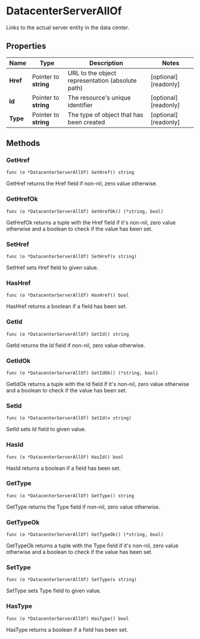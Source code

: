 # DatacenterServerAllOf

Links to the actual server entity in the data center.


## Properties

|Name | Type | Description | Notes|
|------------ | ------------- | ------------- | -------------|
|**Href** | Pointer to **string** | URL to the object representation (absolute path) | [optional] [readonly] |
|**Id** | Pointer to **string** | The resource&#39;s unique identifier | [optional] [readonly] |
|**Type** | Pointer to **string** | The type of object that has been created | [optional] [readonly] |

## Methods


### GetHref

`func (o *DatacenterServerAllOf) GetHref() string`

GetHref returns the Href field if non-nil, zero value otherwise.

### GetHrefOk

`func (o *DatacenterServerAllOf) GetHrefOk() (*string, bool)`

GetHrefOk returns a tuple with the Href field if it's non-nil, zero value otherwise
and a boolean to check if the value has been set.

### SetHref

`func (o *DatacenterServerAllOf) SetHref(v string)`

SetHref sets Href field to given value.

### HasHref

`func (o *DatacenterServerAllOf) HasHref() bool`

HasHref returns a boolean if a field has been set.

### GetId

`func (o *DatacenterServerAllOf) GetId() string`

GetId returns the Id field if non-nil, zero value otherwise.

### GetIdOk

`func (o *DatacenterServerAllOf) GetIdOk() (*string, bool)`

GetIdOk returns a tuple with the Id field if it's non-nil, zero value otherwise
and a boolean to check if the value has been set.

### SetId

`func (o *DatacenterServerAllOf) SetId(v string)`

SetId sets Id field to given value.

### HasId

`func (o *DatacenterServerAllOf) HasId() bool`

HasId returns a boolean if a field has been set.

### GetType

`func (o *DatacenterServerAllOf) GetType() string`

GetType returns the Type field if non-nil, zero value otherwise.

### GetTypeOk

`func (o *DatacenterServerAllOf) GetTypeOk() (*string, bool)`

GetTypeOk returns a tuple with the Type field if it's non-nil, zero value otherwise
and a boolean to check if the value has been set.

### SetType

`func (o *DatacenterServerAllOf) SetType(v string)`

SetType sets Type field to given value.

### HasType

`func (o *DatacenterServerAllOf) HasType() bool`

HasType returns a boolean if a field has been set.




